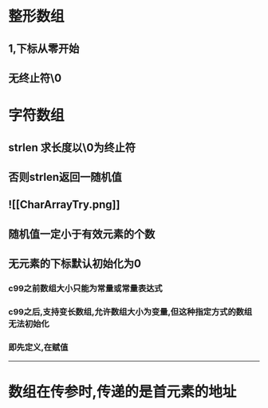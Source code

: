 # 整形数组
## 1,下标从零开始
## 无终止符\0
# 字符数组
## strlen 求长度以\0为终止符
## 否则strlen返回一随机值
## ![[CharArrayTry.png]]
## 随机值一定小于有效元素的个数
## 无元素的下标默认初始化为0
### c99之前数组大小只能为常量或常量表达式
### c99之后,支持变长数组,允许数组大小为变量,但这种指定方式的数组无法初始化
### 即先定义,在赋值

---


# 数组在传参时,传递的是首元素的地址